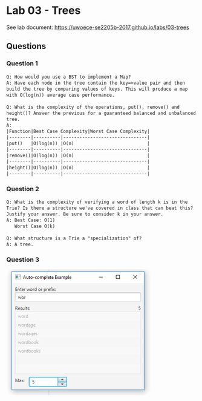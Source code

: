# Lab 03 - Trees

See lab document: <https://uwoece-se2205b-2017.github.io/labs/03-trees>

## Questions

### Question 1
```
Q: How would you use a BST to implement a Map?
A: Have each node in the tree contain the key=>value pair and then build the tree by comparing values of keys. This will produce a map with O(log(n)) average case performance.

Q: What is the complexity of the operations, put(), remove() and height()? Answer the previous for a guaranteed balanced and unbalanced tree.
A: 
|Function|Best Case Complexity|Worst Case Complexity|
|--------|----------|-------------------------------|
|put()   |O(log(n)) |O(n)                           |
|--------|----------|-------------------------------|
|remove()|O(log(n)) |O(n)                           |
|--------|----------|-------------------------------|
|height()|O(log(n)) |O(n)                           |
|--------|----------|-------------------------------|

```
### Question 2
```
Q: What is the complexity of verifying a word of length k is in the Trie? Is there a structure we've covered in class that can beat this? Justify your answer. Be sure to consider k in your answer.
A: Best Case: O(1)
   Worst Case O(k)

Q: What structure is a Trie a "specialization" of?
A: A tree.
```
### Question 3
![Auto-Complete Implementation](Auto-Complete.PNG)
